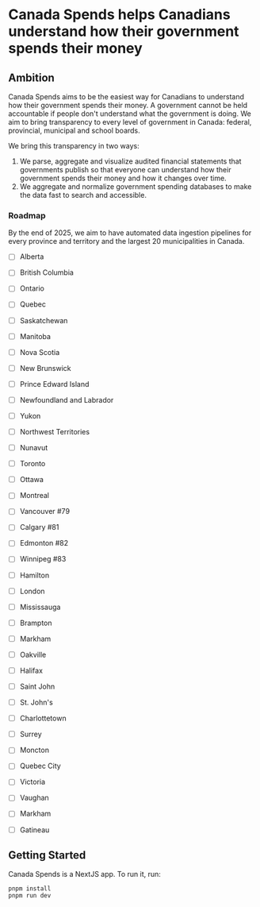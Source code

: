 # Canada Spends helps Canadians understand how their government spends their money


## Ambition

Canada Spends aims to be the easiest way for Canadians to understand how their government spends their money.
A government cannot be held accountable if people don't understand what the government is doing. We aim to
bring transparency to every level of government in Canada: federal, provincial, municipal and school boards.

We bring this transparency in two ways:

1) We parse, aggregate and visualize audited financial statements that governments publish so that everyone can
   understand how their government spends their money and how it changes over time.
2) We aggregate and normalize government spending databases to make the data fast to search and accessible.

### Roadmap

By the end of 2025, we aim to have automated data ingestion pipelines for every province and territory and the largest 20 municipalities in Canada.

- [ ] Alberta
- [ ] British Columbia
- [ ] Ontario
- [ ] Quebec
- [ ] Saskatchewan
- [ ] Manitoba
- [ ] Nova Scotia
- [ ] New Brunswick
- [ ] Prince Edward Island
- [ ] Newfoundland and Labrador
- [ ] Yukon
- [ ] Northwest Territories
- [ ] Nunavut

- [ ] Toronto
- [ ] Ottawa
- [ ] Montreal
- [ ] Vancouver #79
- [ ] Calgary #81
- [ ] Edmonton #82
- [ ] Winnipeg #83
- [ ] Hamilton
- [ ] London
- [ ] Mississauga
- [ ] Brampton
- [ ] Markham
- [ ] Oakville
- [ ] Halifax
- [ ] Saint John
- [ ] St. John's
- [ ] Charlottetown
- [ ] Surrey
- [ ] Moncton
- [ ] Quebec City
- [ ] Victoria
- [ ] Vaughan
- [ ] Markham
- [ ] Gatineau


## Getting Started

Canada Spends is a NextJS app. To run it, run:

```
pnpm install
pnpm run dev
```
